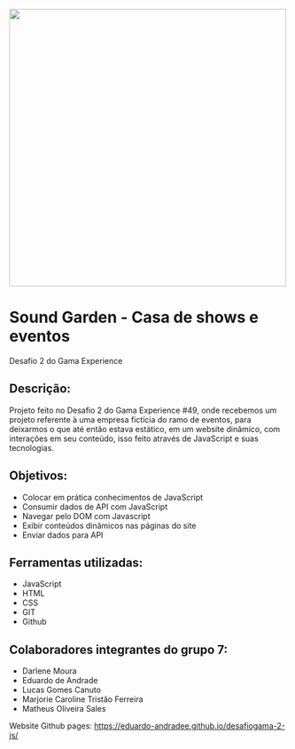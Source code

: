 <img src="https://educacao-gama.github.io/soundgarden-front/img/Sound-logo%20(1).png" width=500><br>
# Sound Garden - Casa de shows e eventos
Desafio 2 do Gama Experience

## Descrição:
Projeto feito no Desafio 2 do Gama Experience #49, onde recebemos um projeto referente à uma empresa fictícia do ramo de eventos, para deixarmos o que até então estava estático, em um website dinâmico, com interações em seu conteúdo, isso feito através de JavaScript e suas tecnologias.

## Objetivos:
- Colocar em prática conhecimentos de JavaScript
- Consumir dados de API com JavaScript
- Navegar pelo DOM com Javascript
- Exibir conteúdos dinâmicos nas páginas do site
- Enviar dados para API

## Ferramentas utilizadas:
- JavaScript
- HTML
- CSS
- GIT
- Github

## Colaboradores integrantes do grupo 7:

- Darlene Moura
- Eduardo de Andrade
- Lucas Gomes Canuto
- Marjorie Caroline Tristão Ferreira 
- Matheus Oliveira Sales 

Website Github pages: https://eduardo-andradee.github.io/desafiogama-2-js/
